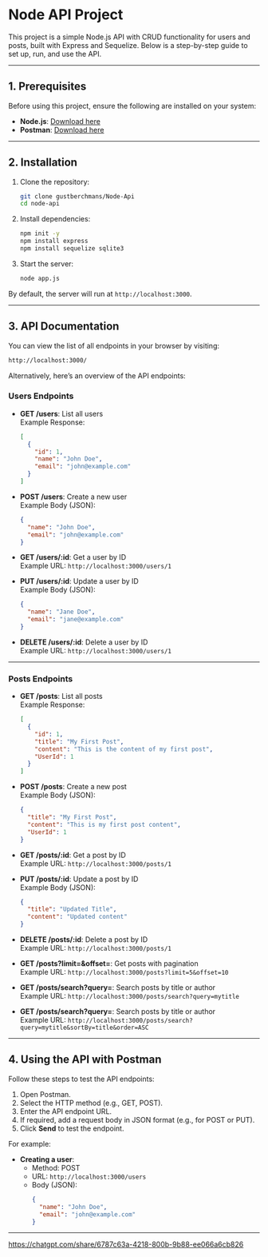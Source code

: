 # **Node API Project**

This project is a simple Node.js API with CRUD functionality for users and posts, built with Express and Sequelize. Below is a step-by-step guide to set up, run, and use the API.

---

## **1. Prerequisites**
Before using this project, ensure the following are installed on your system:
- **Node.js**: [Download here](https://nodejs.org)
- **Postman**: [Download here](https://www.postman.com/)

---

## **2. Installation**

1. Clone the repository:
   ```bash
   git clone gustberchmans/Node-Api
   cd node-api
   ```

2. Install dependencies:
   ```bash
   npm init -y
   npm install express
   npm install sequelize sqlite3
   ```

3. Start the server:
   ```bash
   node app.js
   ```

By default, the server will run at `http://localhost:3000`.

---

## **3. API Documentation**
You can view the list of all endpoints in your browser by visiting:
```bash
http://localhost:3000/
```

Alternatively, here’s an overview of the API endpoints:

### **Users Endpoints**
- **GET /users**: List all users  
  Example Response:
  ```json
  [
    {
      "id": 1,
      "name": "John Doe",
      "email": "john@example.com"
    }
  ]
  ```

- **POST /users**: Create a new user  
  Example Body (JSON):
  ```json
  {
    "name": "John Doe",
    "email": "john@example.com"
  }
  ```

- **GET /users/:id**: Get a user by ID  
  Example URL: `http://localhost:3000/users/1`

- **PUT /users/:id**: Update a user by ID  
  Example Body (JSON):
  ```json
  {
    "name": "Jane Doe",
    "email": "jane@example.com"
  }
  ```

- **DELETE /users/:id**: Delete a user by ID  
  Example URL: `http://localhost:3000/users/1`

---

### **Posts Endpoints**
- **GET /posts**: List all posts  
  Example Response:
  ```json
  [
    {
      "id": 1,
      "title": "My First Post",
      "content": "This is the content of my first post",
      "UserId": 1
    }
  ]
  ```

- **POST /posts**: Create a new post  
  Example Body (JSON):
  ```json
  {
    "title": "My First Post",
    "content": "This is my first post content",
    "UserId": 1
  }
  ```

- **GET /posts/:id**: Get a post by ID  
  Example URL: `http://localhost:3000/posts/1`

- **PUT /posts/:id**: Update a post by ID  
  Example Body (JSON):
  ```json
  {
    "title": "Updated Title",
    "content": "Updated content"
  }
  ```

- **DELETE /posts/:id**: Delete a post by ID  
  Example URL: `http://localhost:3000/posts/1`

- **GET /posts?limit=&offset=**: Get posts with pagination  
  Example URL: `http://localhost:3000/posts?limit=5&offset=10`

- **GET /posts/search?query=**: Search posts by title or author  
  Example URL: `http://localhost:3000/posts/search?query=mytitle`

- **GET /posts/search?query=**: Search posts by title or author  
  Example URL: `http://localhost:3000/posts/search?query=mytitle&sortBy=title&order=ASC`

---

## **4. Using the API with Postman**
Follow these steps to test the API endpoints:

1. Open Postman.
2. Select the HTTP method (e.g., GET, POST).
3. Enter the API endpoint URL.
4. If required, add a request body in JSON format (e.g., for POST or PUT).
5. Click **Send** to test the endpoint.

For example:
- **Creating a user**:
  - Method: POST
  - URL: `http://localhost:3000/users`
  - Body (JSON):
    ```json
    {
      "name": "John Doe",
      "email": "john@example.com"
    }
    ```

---

https://chatgpt.com/share/6787c63a-4218-800b-9b88-ee066a6cb826